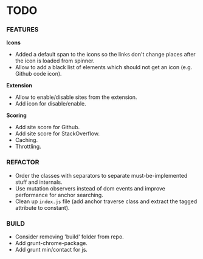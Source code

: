 # TODO #

### FEATURES ###

__Icons__

* Added a default span to the icons so the links don't change places after the icon is loaded from spinner.
* Allow to add a black list of elements which should not get an icon (e.g. Github code icon).

__Extension__

* Allow to enable/disable sites from the extension.
* Add icon for disable/enable.

__Scoring__

* Add site score for Github.
* Add site score for StackOverflow.
* Caching.
* Throttling.


### REFACTOR ###

* Order the classes with separators to separate must-be-implemented stuff and internals.
* Use mutation observers instead of dom events and improve performance for anchor searching.
* Clean up `index.js` file (add anchor traverse class and extract the tagged attribute to constant).


### BUILD ###

* Consider removing 'build' folder from repo.
* Add grunt-chrome-package.
* Add grunt min/contact for js.



